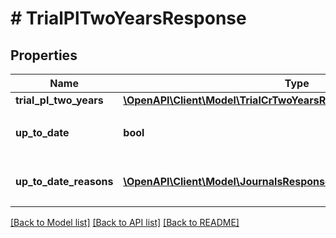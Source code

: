 # # TrialPlTwoYearsResponse

## Properties

Name | Type | Description | Notes
------------ | ------------- | ------------- | -------------
**trial_pl_two_years** | [**\OpenAPI\Client\Model\TrialCrTwoYearsResponseTrialCrTwoYears**](TrialCrTwoYearsResponseTrialCrTwoYears.md) |  |
**up_to_date** | **bool** | 集計結果が最新かどうか |
**up_to_date_reasons** | [**\OpenAPI\Client\Model\JournalsResponseJournalsUpToDateReasons[]**](JournalsResponseJournalsUpToDateReasons.md) | 集計が最新でない場合の要因情報 | [optional]

[[Back to Model list]](../../README.md#models) [[Back to API list]](../../README.md#endpoints) [[Back to README]](../../README.md)
